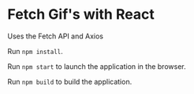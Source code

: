 # Fetch Gif's with React

Uses the Fetch API and Axios

Run `npm install`.

Run `npm start` to launch the application in the browser.

Run `npm build` to build the application.
